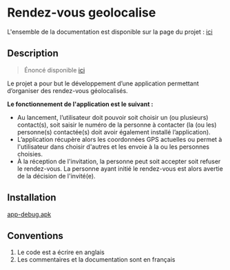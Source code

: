 # Rendez-vous geolocalise

L'ensemble de la documentation est disponible sur la page du projet : [ici](https://adrien-chinour.github.io/rendez-vous-geolocalise/)

## Description

> Énoncé disponible [ici](https://www.labri.fr/perso/zemmari/pam/Projet2017.pdf)

Le projet a pour but le développement d’une application permettant d’organiser des rendez-vous géolocalisés.

__Le fonctionnement de l'application est le suivant :__
- Au lancement, l’utilisateur doit pouvoir soit choisir un (ou 	plusieurs) contact(s), soit saisir le numéro de la personne à contacter (la (ou les) personne(s) contactée(s) doit	 avoir également installé l’application).
- L’application	récupère alors les coordonnées GPS actuelles ou permet à l'utilisateur dans choisir d'autres et les envoie à la ou les personnes choisies.
- À la réception de l'invitation, la personne peut soit accepter soit refuser le rendez-vous. La personne ayant initié le rendez-vous est alors avertie de la décision de l'invité(e).

## Installation

[app-debug.apk](https://github.com/adrien-chinour/rendez-vous-geolocalise/releases/latest/download/app-debug.apk)

## Conventions

1. Le code est a écrire en anglais
2. Les commentaires et la documentation sont en français
